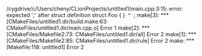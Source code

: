 /cygdrive/c/Users/cheny/CLionProjects/untitled1/main.cpp:3:15: error: expected ';' after struct definition
 struct Foo { }
​               ^
​               ;
make[3]: *** [CMakeFiles/untitled1.dir/build.make:63: CMakeFiles/untitled1.dir/main.cpp.o] Error 1
make[2]: *** [CMakeFiles/Makefile2:73: CMakeFiles/untitled1.dir/all] Error 2
make[1]: *** [CMakeFiles/Makefile2:85: CMakeFiles/untitled1.dir/rule] Error 2
make: *** [Makefile:118: untitled1] Error 2